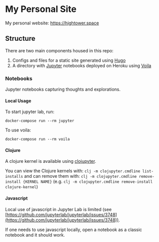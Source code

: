 # My Personal Site

My personal website: https://hightower.space

## Structure

There are two main components housed in this repo:

1. Configs and files for a static site generated using [Hugo](gohugo.io)
2. A directory with [Jupyter](https://jupyter.org/) notebooks deployed on Heroku using [Voila](https://github.com/voila-dashboards/voila)

### Notebooks

Jupyter notebooks capturing thoughts and explorations.

#### Local Usage

To start jupyter lab, run:

```
docker-compose run --rm jupyter
```

To use voila:

```
docker-compose run --rm voila
```

#### Clojure

A clojure kernel is available using [clojupyter](https://github.com/clojupyter/clojupyter).

You can view the Clojure kernels with: `clj -m clojupyter.cmdline list-installs`
and can remove them with: `clj -m clojupyter.cmdline remove-install {KERNEL NAME}`
(e.g. `clj -m clojupyter.cmdline remove-install clojure-kernel`)

#### Javascript

Local use of javascript in Jupyter Lab is limited (see [https://github.com/jupyterlab/jupyterlab/issues/3748](https://github.com/jupyterlab/jupyterlab/issues/3748)).

If one needs to use javascript locally, open a notebook as a classic notebook and it should work.

